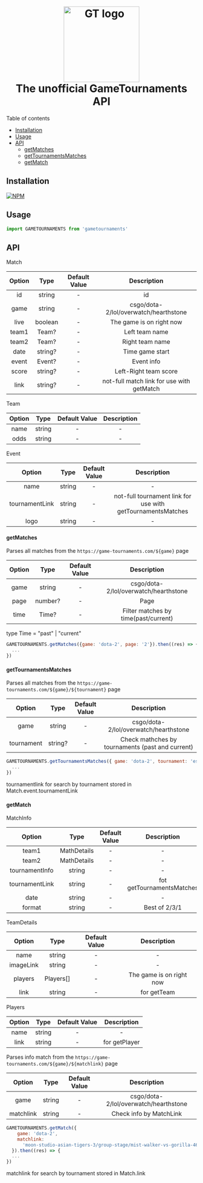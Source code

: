 <h1 align="center">
  <img src="https://game-tournaments.com/html/img/gtlogo.png" alt="GT logo" width="200">
  <br>
  The unofficial GameTournaments API
  <br>
</h1>

Table of contents

- [Installation](#installation)
- [Usage](#usage)
- [API](#api)
  - [getMatches](#getmatches)
  - [getTournamentsMatches](#getTournamentsMatches)
  - [getMatch](#getMatch)

## Installation

[![NPM](https://nodei.co/npm/gametournaments.png)](https://nodei.co/npm/gametournaments)

## Usage

```javascript
import GAMETOURNAMENTS from 'gametournaments'
```

## API

Match

| Option |  Type   | Default Value |                Description                |
| :----: | :-----: | :-----------: | :---------------------------------------: |
|   id   | string  |       -       |                    id                     |
|  game  | string  |       -       |   csgo/dota-2/lol/overwatch/hearthstone   |
|  live  | boolean |       -       |         The game is on right now          |
| team1  |  Team?  |       -       |              Left team name               |
| team2  |  Team?  |       -       |              Right team name              |
|  date  | string? |       -       |              Time game start              |
| event  | Event?  |       -       |                Event info                 |
| score  | string? |       -       |           Left-Right team score           |
|  link  | string? |       -       | not-full match link for use with getMatch |

Team

| Option |  Type  | Default Value | Description |
| :----: | :----: | :-----------: | :---------: |
|  name  | string |       -       |      -      |
|  odds  | string |       -       |      -      |

Event

|     Option     |  Type  | Default Value |                         Description                         |
| :------------: | :----: | :-----------: | :---------------------------------------------------------: |
|      name      | string |       -       |                              -                              |
| tournamentLink | string |       -       | not-full tournament link for use with getTournamentsMatches |
|      logo      | string |       -       |                              -                              |

#### getMatches

Parses all matches from the `https://game-tournaments.com/${game}` page

| Option |  Type   | Default Value |              Description              |
| :----: | :-----: | :-----------: | :-----------------------------------: |
|  game  | string  |       -       | csgo/dota-2/lol/overwatch/hearthstone |
|  page  | number? |       -       |                 Page                  |
|  time  |  Time?  |       -       | Filter matches by time(past/current)  |

type Time = "past" | "current"

```javascript
GAMETOURNAMENTS.getMatches({game: 'dota-2', page: '2'}).then((res) => {
  ...
})
```

#### getTournamentsMatches

Parses all matches from the `https://game-tournaments.com/${game}/${tournament}` page

|   Option   |  Type   | Default Value |                   Description                    |
| :--------: | :-----: | :-----------: | :----------------------------------------------: |
|    game    | string  |       -       |      csgo/dota-2/lol/overwatch/hearthstone       |
| tournament | string? |       -       | Check mathches by tournaments (past and current) |

```javascript
GAMETOURNAMENTS.getTournamentsMatches({ game: 'dota-2', tournament: 'esl-one-malaysia-2022/north-america' }).then((res) => {
  ...
})
```

tournamentlink for search by tournament stored in Match.event.tournamentLink

#### getMatch

MatchInfo

|     Option     |    Type     | Default Value |        Description        |
| :------------: | :---------: | :-----------: | :-----------------------: |
|     team1      | MathDetails |       -       |             -             |
|     team2      | MathDetails |       -       |             -             |
| tournamentInfo |   string    |       -       |             -             |
| tournamentLink |   string    |       -       | fot getTournamentsMatches |
|      date      |   string    |       -       |             -             |
|     format     |   string    |       -       |       Best of 2/3/1       |

TeamDetails

|  Option   |   Type    | Default Value |       Description        |
| :-------: | :-------: | :-----------: | :----------------------: |
|   name    |  string   |       -       |            -             |
| imageLink |  string   |       -       |            -             |
|  players  | Players[] |       -       | The game is on right now |
|   link    |  string   |       -       |       for getTeam        |

Players

| Option |  Type  | Default Value |  Description  |
| :----: | :----: | :-----------: | :-----------: |
|  name  | string |       -       |       -       |
|  link  | string |       -       | for getPlayer |

Parses info match from the `https://game-tournaments.com/${game}/${matchlink}` page

|  Option   |  Type  | Default Value |              Description              |
| :-------: | :----: | :-----------: | :-----------------------------------: |
|   game    | string |       -       | csgo/dota-2/lol/overwatch/hearthstone |
| matchlink | string |       -       |        Check info by MatchLink        |

```javascript
GAMETOURNAMENTS.getMatch({
    game: 'dota-2',
    matchlink:
      'moon-studio-asian-tigers-3/group-stage/mist-walker-vs-gorilla-468136'
  }).then((res) => {
  ...
})
```

matchlink for search by tournament stored in Match.link

